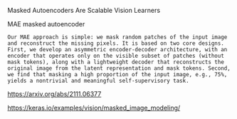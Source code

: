 
Masked Autoencoders Are Scalable Vision Learners

MAE masked autoencoder

```
Our MAE approach is simple: we mask random patches of the input image and reconstruct the missing pixels. It is based on two core designs. First, we develop an asymmetric encoder-decoder architecture, with an encoder that operates only on the visible subset of patches (without mask tokens), along with a lightweight decoder that reconstructs the original image from the latent representation and mask tokens. Second, we find that masking a high proportion of the input image, e.g., 75%, yields a nontrivial and meaningful self-supervisory task.
```

https://arxiv.org/abs/2111.06377

https://keras.io/examples/vision/masked_image_modeling/
